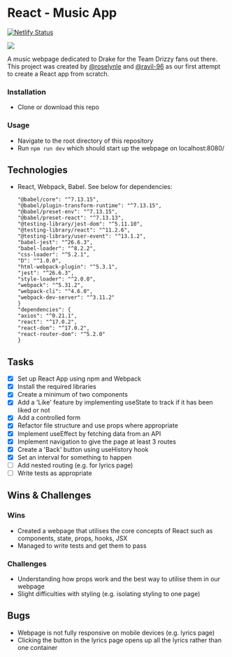 # React - Music App
[![Netlify Status](https://api.netlify.com/api/v1/badges/75282bfe-13f8-46e4-92d0-89636291290b/deploy-status)](https://app.netlify.com/sites/team-drizzy/deploys)

![](react-page-screenshot.png)

A music webpage dedicated to Drake for the Team Drizzy fans out there. This project was created by [@roselynle](https://github.com/roselynle) and [@ravil-96](https://github.com/ravil-96) as our first attempt to create a React app from scratch.

### Installation

-   Clone or download this repo

### Usage

-   Navigate to the root directory of this repository
-   Run `npm run dev` which should start up the webpage on localhost:8080/ 

## Technologies

-   React, Webpack, Babel. See below for dependencies:

    ```"-": "0.0.1",
    "@babel/core": "^7.13.15",
    "@babel/plugin-transform-runtime": "^7.13.15",
    "@babel/preset-env": "^7.13.15",
    "@babel/preset-react": "^7.13.13",
    "@testing-library/jest-dom": "^5.11.10",
    "@testing-library/react": "^11.2.6",
    "@testing-library/user-event": "^13.1.2",
    "babel-jest": "^26.6.3",
    "babel-loader": "^8.2.2",
    "css-loader": "^5.2.1",
    "D": "^1.0.0",
    "html-webpack-plugin": "^5.3.1",
    "jest": "^26.6.3",
    "style-loader": "^2.0.0",
    "webpack": "^5.31.2",
    "webpack-cli": "^4.6.0",
    "webpack-dev-server": "^3.11.2"
    }
    "dependencies": {
    "axios": "^0.21.1",
    "react": "^17.0.2",
    "react-dom": "^17.0.2",
    "react-router-dom": "^5.2.0"
    }

## Tasks

-   [x] Set up React App using npm and Webpack
-   [x] Install the required libraries
-   [x] Create a minimum of two components
-   [x] Add a 'Like' feature by implementing useState to track if it has been liked or not
-   [x] Add a controlled form
-   [x] Refactor file structure and use props where appropriate
-   [x] Implement useEffect by fetching data from an API
-   [x] Implement navigation to give the page at least 3 routes
-   [x] Create a 'Back' button using useHistory hook
-   [x] Set an interval for something to happen
-   [ ] Add nested routing (e.g. for lyrics page)
-   [ ] Write tests as appropriate

## Wins & Challenges

### Wins
-   Created a webpage that utilises the core concepts of React such as components, state, props, hooks, JSX
-   Managed to write tests and get them to pass

### Challenges
-   Understanding how props work and the best way to utilise them in our webpage
-   Slight difficulties with styling (e.g. isolating styling to one page)

## Bugs

-   Webpage is not fully responsive on mobile devices (e.g. lyrics page)
-   Clicking the button in the lyrics page opens up all the lyrics rather than one container
